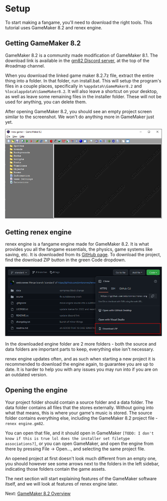 # Setup
To start making a fangame, you'll need to download the right tools. This tutorial uses GameMaker 8.2 and renex engine.

## Getting GameMaker 8.2
GameMaker 8.2 is a community made modification of GameMaker 8.1.
The download link is available in the [gm82 Discord server](https://discord.gg/p7GpvPNUmc), at the top of the #roadmap channel.

When you download the linked game maker 8.2.7z file, extract the entire thing into a folder. In that folder, run install.bat.
This will setup the program's files in a couple places, specifically in `%appdata%\GameMaker8.2` and `%localappdata%\GameMaker8.2`.
It will also leave a shortcut on your desktop, as well as leave some remaining files in the installer folder. These will not be used for anything, you can delete them.

After opening GameMaker 8.2, you should see an empty project screen similar to the screenshot. We won't do anything more in GameMaker just yet.

![Empty GameMaker 8.2 project](img/01_empty_project.png)

## Getting renex engine
renex engine is a fangame engine made for GameMaker 8.2. It is what provides you all the fangame essentials, the physics, game systems like saving, etc.
It is downloaded from its [GitHub page](https://github.com/omicronrex/renex-engine). To download the project, find the download ZIP button in the green Code dropdown.

![GitHub screenshot](img/01_renex_engine_github.png)

In the downloaded engine folder are 2 more folders - both the source and data folders are important parts to keep, everything else isn't necessary.

renex engine updates often, and as such when starting a new project it is recommended to download the engine again, to guarantee you are up to date. It is harder to help you with any issues you may run into if you are on an outdated version.

## Opening the engine
Your project folder should contain a source folder and a data folder. The data folder contains all files that the stores externally. Without going into what that means, this is where your game's music is stored. The source folder contains everything else, including the GameMaker 8.2 project file - `renex engine.gm82`.

You can open that file, and it should open in GameMaker `[TODO: I don't know if this is true lol does the installer set filetype associations?]`, or you can open GameMaker, and open the engine from there by pressing File -> Open..., and selecting the same project file.

An opened project at first doesn't look much different from an empty one, you should however see some arrows next to the folders in the left sidebar, indicating those folders contain the game assets.

The next section will start explaining features of the GameMaker software itself, and we will look at features of renex engine later.

Next: [GameMaker 8.2 Overview](02_gamemaker_overview.md)
